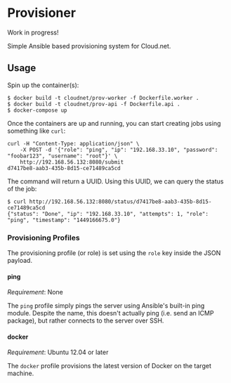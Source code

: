 # Provisioner

Work in progress!

Simple Ansible based provisioning system for Cloud.net.

## Usage

Spin up the container(s):

```
$ docker build -t cloudnet/prov-worker -f Dockerfile.worker .
$ docker build -t cloudnet/prov-api -f Dockerfile.api .
$ docker-compose up
```

Once the containers are up and running, you can start creating jobs using something like `curl`:

```
curl -H "Content-Type: application/json" \
    -X POST -d '{"role": "ping", "ip": "192.168.33.10", "password": "foobar123", "username": "root"}' \
    http://192.168.56.132:8080/submit
d7417be8-aab3-435b-8d15-ce71489ca5cd
```

The command will return a UUID. Using this UUID, we can query the status of the job:

```
$ curl http://192.168.56.132:8080/status/d7417be8-aab3-435b-8d15-ce71489ca5cd
{"status": "Done", "ip": "192.168.33.10", "attempts": 1, "role": "ping", "timestamp": "1449166675.0"}
```

### Provisioning Profiles

The provisioning profile (or role) is set using the `role` key inside the JSON payload.

#### ping

*Requirement*: None

The `ping` profile simply pings the server using Ansible's built-in ping module. Despite the name, this doesn't actually ping (i.e. send an ICMP package), but rather connects to the server over SSH.

#### docker

*Requirement*: Ubuntu 12.04 or later

The `docker` profile provisions the latest version of Docker on the target machine.
